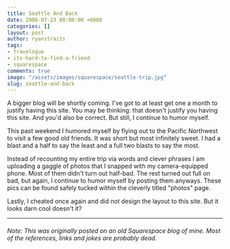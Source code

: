 ```yaml
---
title: Seattle And Back
date: 2008-07-23 00:00:00 +0000
categories: []
layout: post
author: ryanstraits
tags:
- travelogue
- its-hard-to-find-a-friend
- squarespace
comments: true
image: "/assets/images/squarespace/seattle-trip.jpg"
slug: seattle-and-back
---
```

A bigger blog will be shortly coming. I've got to at least get one a month to justify having this site. You may be thinking: that doesn't justify you having this site. And you'd also be correct. But still, I continue to humor myself.

This past weekend I humored myself by flying out to the Pacific Northwest to visit a few good old friends. It was short but most infinitely sweet. I had a blast and a half to say the least and a full two blasts to say the most.

<!-- break -->

Instead of recounting my entire trip via words and clever phrases I am uploading a gaggle of photos that I snapped with my camera-equipped phone. Most of them didn't turn out half-bad. The rest turned out full on bad, but again, I continue to humor myself by posting them anyways. These pics can be found safely tucked within the cleverly titled "photos" page.

Lastly, I cheated once again and did not design the layout to this site. But it looks darn cool doesn't it?

---

###### _Note: This was originally posted on an old Squarespace blog of mine. Most of the references, links and jokes are probably dead._